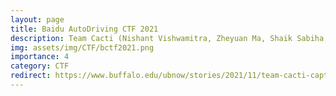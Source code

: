 ```yaml
---
layout: page
title: Baidu AutoDriving CTF 2021
description: Team Cacti (Nishant Vishwamitra, Zheyuan Ma, Shaik Sabiha, Xi Tan, Qiqing Huang, Feng Wei) advised by Dr. Zhao and Dr. Hu placed 5th in Baidu AutoDriving CTF 2021 during the COVID-19 pandemic. Read the news at here
img: assets/img/CTF/bctf2021.png 
importance: 4
category: CTF
redirect: https://www.buffalo.edu/ubnow/stories/2021/11/team-cacti-capture-flag.html
---
```

